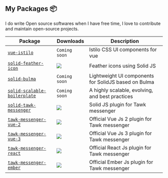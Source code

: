 ## My Packages 📦
I do write Open source softwares when I have free time, I love to contribute and maintain open-source projects.

| Package                                                                                  | Downloads                                                                                          | Description                                          |
| ---------------------------------------------------------------------------------------- | -------------------------------------------------------------------------------------------------- | ---------------------------------------------------- |
| [`vue-istilo`](https://github.com/istilo/vue-istilo)                                     | `Coming soon`                                                                                      | Istilo CSS UI components for vue                     |
| [`solid-feather-icon`](https://github.com/jaoaustero/solid-feather-icon)                 | ![](https://img.shields.io/npm/dm/solid-feather-icon?color=%23267DCF&style=flat-square)            | Feather icons using Solid JS                         |
| [`solid-bulma`](https://github.com/jaoaustero/solid-bulma)                               | `Coming soon`                                                                                      | Lightweight UI components for SolidJS based on Bulma |
| [`solid-scalable-boilerplate`](https://github.com/jaoaustero/solid-scalable-boilerplate) | `Coming soon`                                                                                      | A highly scalable, evolving, and best practices      |
| [`solid-tawk-messenger`](https://github.com/jaoaustero/solid-tawk-messenger)             | ![](https://img.shields.io/npm/dm/solid-tawk-messenger?color=%23267DCF&style=flat-square)          | Solid JS plugin for Tawk messenger                   |
| [`tawk-messenger-vue-2`](https://github.com/tawk/tawk-messenger-vue-2)                   | ![](https://img.shields.io/npm/dm/@tawk.to/tawk-messenger-vue-2?color=%23267DCF&style=flat-square) | Official Vue Js 2 plugin for Tawk messenger          |
| [`tawk-messenger-vue-3`](https://github.com/tawk/tawk-messenger-vue-3)                   | ![](https://img.shields.io/npm/dm/@tawk.to/tawk-messenger-vue-3?color=%23267DCF&style=flat-square) | Official Vue Js 3 plugin for Tawk messenger          |
| [`tawk-messenger-react`](https://github.com/tawk/tawk-messenger-react)                   | ![](https://img.shields.io/npm/dm/@tawk.to/tawk-messenger-react?color=%23267DCF&style=flat-square) | Official React Js plugin for Tawk messenger          |
| [`tawk-messenger-ember`](https://github.com/tawk/tawk-messenger-ember)                   | ![](https://img.shields.io/npm/dm/@tawk.to/tawk-messenger-ember?color=%23267DCF&style=flat-square) | Official Ember Js plugin for Tawk messenger          |

